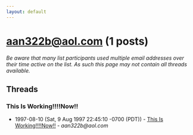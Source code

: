 ```yaml
---
layout: default
---
```


# aan322b@aol.com (1 posts)

_Be aware that many list participants used multiple email addresses over their time active on the list. As such this page may not contain all threads available._

## Threads

### This Is Working!!!!Now!!
+ 1997-08-10 (Sat, 9 Aug 1997 22:45:10 -0700 (PDT)) - [This Is Working!!!!Now!!](/archive/1997/08/d334429c032a284163bfcf475283c89a2c748c8fd5c824fd786bef290b66e472) - _aan322b@aol.com_

